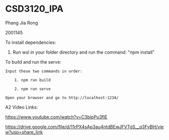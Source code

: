 # CSD3120_IPA
Phang Jia Rong

2001145

To install dependencies:
1. Run wsl in your folder directory and run the command: "npm install"

To build and run the serve:
    
    Input these two commands in order:
        
        1. npm run build

        2. npm run serve

    Open your browser and go to http://localhost:1234/

A2 Video Links:

https://www.youtube.com/watch?v=C3bipPu3flE

https://drive.google.com/file/d/11rPX4sAp3au4ntdBEwJFVTgS__q3FyBH/view?usp=share_link